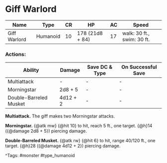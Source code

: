 # Giff Warlord

| Name | Type | CR | HP | AC | Speed |
|------|------|----|----|----|-------|
| Giff Warlord | Humanoid | 10 | 178 (21d8 + 84) | 17 | walk: 30 ft., swim: 30 ft. |

### Actions:

| Ability | Damage | Save DC & Type | On Successful Save |
|---------|--------|----------------|--------------------|
| Multiattack | - | - | - |
| Morningstar | 2d8 + 5 | - | - |
| Double-Barreled Musket | 4d12 + 2 | - | - |


**Multiattack.** The giff makes two Morningstar attacks.

**Morningstar.** {@atk mw} {@hit 10} to hit, reach 5 ft., one target. {@h}14 ({@damage 2d8 + 5}) piercing damage.

**Double-Barreled Musket.** {@atk rw} {@hit 6} to hit, range 40/120 ft., one target. {@h}28 ({@damage 4d12 + 2}) piercing damage.

^Tags: #monster #type_humanoid